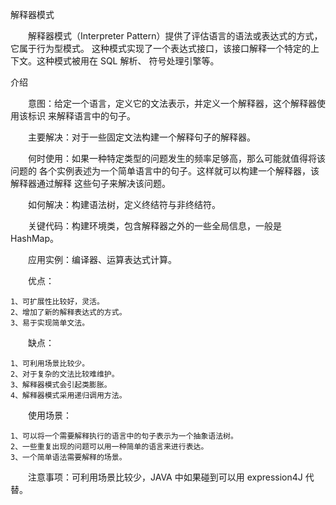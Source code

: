 解释器模式

　　解释器模式（Interpreter Pattern）提供了评估语言的语法或表达式的方式，它属于行为型模式。
这种模式实现了一个表达式接口，该接口解释一个特定的上下文。这种模式被用在 SQL 解析、
符号处理引擎等。

介绍

　　意图：给定一个语言，定义它的文法表示，并定义一个解释器，这个解释器使用该标识
来解释语言中的句子。

　　主要解决：对于一些固定文法构建一个解释句子的解释器。

　　何时使用：如果一种特定类型的问题发生的频率足够高，那么可能就值得将该问题的
各个实例表述为一个简单语言中的句子。这样就可以构建一个解释器，该解释器通过解释
这些句子来解决该问题。

　　如何解决：构建语法树，定义终结符与非终结符。

　　关键代码：构建环境类，包含解释器之外的一些全局信息，一般是 HashMap。

　　应用实例：编译器、运算表达式计算。

　　优点： 

    1、可扩展性比较好，灵活。 
    2、增加了新的解释表达式的方式。 
    3、易于实现简单文法。

　　缺点： 

    1、可利用场景比较少。 
    2、对于复杂的文法比较难维护。 
    3、解释器模式会引起类膨胀。 
    4、解释器模式采用递归调用方法。

　　使用场景： 

    1、可以将一个需要解释执行的语言中的句子表示为一个抽象语法树。 
    2、一些重复出现的问题可以用一种简单的语言来进行表达。 
    3、一个简单语法需要解释的场景。

　　注意事项：可利用场景比较少，JAVA 中如果碰到可以用 expression4J 代替。